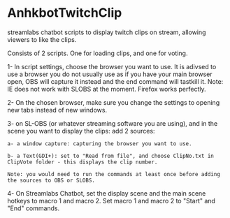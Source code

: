 # AnhkbotTwitchClip
streamlabs chatbot scripts to display twitch clips on stream, allowing viewers to like the clips.

Consists of 2 scripts. One for loading clips, and one for voting.


1- In script settings, choose the browser you want to use. It is adivsed to use a browser you do not usually use as if you have your main browser open, OBS will capture it instead and the end command will tastkill it. 
    Note: IE does not work with SLOBS at the moment. Firefox works perfectly.

2- On the chosen browser, make sure you change the settings to opening new tabs instead of new windows. 

3- on SL-OBS (or whatever streaming software you are using), and in the scene you want to display the clips: add 2 sources:

    a- a window capture: capturing the browser you want to use.
    
    b- a Text(GDI+): set to "Read from file", and choose ClipNo.txt in ClipVote folder - this displays the clip number.
    
    Note: you would need to run the commands at least once before adding the sources to OBS or SLOBS.
    
4- On Streamlabs Chatbot, set the display scene and the main scene hotkeys to macro 1 and macro 2. Set macro 1 and macro 2 to "Start" and "End" commands.

